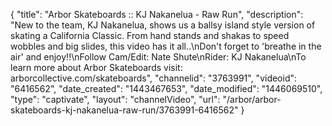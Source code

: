 {
    "title": "Arbor Skateboards :: KJ Nakanelua - Raw Run",
    "description": "New to the team, KJ Nakanelua, shows us a ballsy island style version of skating a California Classic. From hand stands and shakas to speed wobbles and big slides, this video has it all..\nDon't forget to 'breathe in the air' and enjoy!!\nFollow Cam\/Edit: Nate Shute\nRider: KJ Nakanelua\nTo learn more about Arbor Skateboards visit: arborcollective.com\/skateboards",
    "channelid": "3763991",
    "videoid": "6416562",
    "date_created": "1443467653",
    "date_modified": "1446069510",
    "type": "captivate",
    "layout": "channelVideo",
    "url": "\/arbor\/arbor-skateboards-kj-nakanelua-raw-run\/3763991-6416562"
}